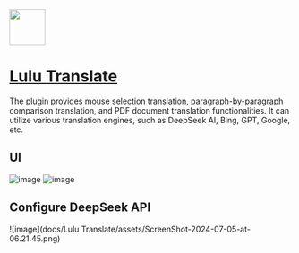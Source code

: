 <img src="https://static.eudic.net/web/trans/en_trans.png" width="64" height="auto" />

# [Lulu Translate](https://www.eudic.net/v4/en/app/plugins)

The plugin provides mouse selection translation, paragraph-by-paragraph comparison translation, and PDF document translation functionalities. It can utilize various translation engines, such as DeepSeek AI, Bing, GPT, Google, etc.

## UI

![image](https://static.eudic.net/web/homepage/en_pluginsWelcome_1908.png)
![image](https://static.eudic.net/web/homepage/en_pluginsWelcome_19003.png)

## Configure DeepSeek API

![image](docs/Lulu Translate/assets/ScreenShot-2024-07-05-at-06.21.45.png)
